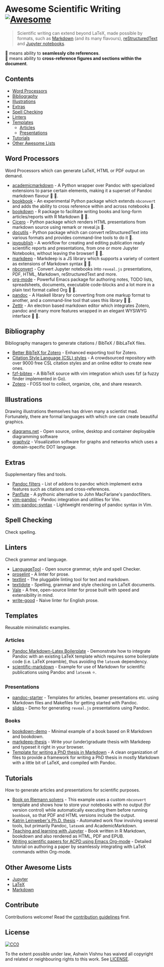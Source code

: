 # Awesome Scientific Writing [![Awesome](https://awesome.re/badge-flat.svg)](https://github.com/sindresorhus/awesome)

> Scientific writing can extend beyond LaTeX, made possible by formats,
> such as
> [Markdown](https://commonmark.org/) (and its many flavours),
> [reStructuredText](https://docutils.sourceforge.io/docs/ref/rst/directives.html) and
> [Jupyter notebooks](https://jupyter.readthedocs.io/en/latest/).

:bookmark: means ability to **seamlessly cite references**.<br/>
:link: means ability to **cross-reference figures and sections within the
document**.<br/>

## Contents

- [Word Processors](#word-processors)
- [Bibliography](#bibliography)
- [Illustrations](#illustrations)
- [Extras](#extras)
- [Spell Checking](#spell-checking)
- [Linters](#linters)
- [Templates](#templates)
  - [Articles](#articles)
  - [Presentations](#presentations)
- [Tutorials](#demos)
- [Other Awesome Lists](#other-awesome-lists)

## Word Processors
Word Processors which can generate LaTeX, HTML or PDF output on demand.

- [academicmarkdown](https://github.com/smathot/academicmarkdown#readme) - A
   Python wrapper over Pandoc with specialized extensions to parse certain
   elements, making it a superset of Pandoc markdown flavour :bookmark:
   :link:.
- [bookbook](https://github.com/takluyver/bookbook/#readme) - An experimental Python
   package which extends `nbconvert` and adds the ability to cross reference
   within and across notebooks :link:.
- [bookdown](https://github.com/rstudio/bookdown/#readme) - R package to facilitate
   writing books and long-form articles/reports with R Markdown :bookmark:
   :link:.
- [Cicero](https://cicero.xyz/) - Python package which renders HTML presentations
   from markdown source using remark or reveal.js :link:.
- [docutils](https://docutils.sourceforge.io/docs/) - Python package which can
   convert reStructuredText into various formats and provides command-line
   tools to do it :link:.
- [ipypublish](https://github.com/chrisjsewell/ipypublish/#readme) - A workflow for
   creating and editing publication ready scientific reports and presentations,
   from one or more Jupyter Notebooks, without leaving the browser! :bookmark:
   :link:.
- [markdeep](https://casual-effects.com/markdeep/) - Markdeep is a JS library
   which supports a variety of content as extensions of Markdown syntax
   :bookmark: :link:.
- [nbconvert](https://nbconvert.readthedocs.io/en/latest/) - Convert Jupyter
   notebooks into `reveal.js` presentations, PDF, HTML, Markdown,
   reStructuredText and more.
- [org-mode](https://orgmode.org) - Powerful Emacs package for authoring notes,
   TODO lists, spreadsheets, documents, executable code-blocks and a lot more
   in a plain text format called Org :bookmark: :link:.
- [pandoc](https://pandoc.org/MANUAL) - A Haskell library for converting from
   one markup format to another, and a command-line tool that uses this
   library :bookmark: :link:.
- [Zettlr](https://www.zettlr.com/) - An electron based markdown editor which
   integrates Zotero, pandoc and many more features wrapped in an elegant WYSIWYG
   interface :bookmark: :link:.

## Bibliography
Bibliography managers to generate citations / BibTeX / BibLaTeX files.

- [Better BibTeX for Zotero](https://retorque.re/zotero-better-bibtex/) - Enhanced
 exporting tool for Zotero.
- [Citation Style Language (CSL) styles](https://editor.citationstyles.org/) -  A
 crowdsourced repository with over 9000 free CSL citation styles and an online
 editor to create new ones.
- [fzf-bibtex](https://github.com/msprev/fzf-bibtex/#readme) - A BibTeX source
 with vim integration which uses fzf (a fuzzy finder implemented in Go).
- [Zotero](https://www.zotero.org/) - FOSS tool to collect, organize, cite, and
 share research.

## Illustrations
Drawing illustrations themselves has driven many a scientist mad. Fortunately,
there are formal languages with which one can create beautiful graphics.

- [diagrams.net](https://www.diagrams.net/) - Open source, online, desktop and
 container deployable diagramming software
- [graphviz](https://graphviz.org/) - Visualization software for graphs and
 networks which uses a domain-specific DOT language.

## Extras
Supplementary files and tools.

- [Pandoc filters](https://github.com/jgm/pandoc/wiki/Pandoc-Filters) - List of
 addons to pandoc which implement extra features such as citations and
 cross-references.
- [Panflute](http://scorreia.com/software/panflute/) - A pythonic alternative
 to John MacFarlane's pandocfilters.
- [vim-pandoc](https://github.com/vim-pandoc/vim-pandoc/#readme) - Pandoc
 integration and utilities for Vim.
- [vim-pandoc-syntax](https://github.com/vim-pandoc/vim-pandoc-syntax/#readme) - Lightweight
 rendering of pandoc syntax in Vim.

## Spell Checking
Check spelling.

## Linters
Check grammar and language.

- [LanguageTool](https://languagetool.org/) - Open source grammar, style and
 spell Checker.
- [proselint](http://proselint.com/) - A linter for prose.
- [textlint](https://textlint.github.io/) - The pluggable linting tool for text
 and markdown.
- [textidote](https://sylvainhalle.github.io/textidote/) - Spelling, grammar and
 style checking on LaTeX documents.
- [Vale](https://errata-ai.github.io/vale/) - A free, open-source linter for
 prose built with speed and extensibility in mind.
- [write-good](https://github.com/btford/write-good) - Naive linter for English
 prose.

## Templates
Reusable minimalistic examples.

### Articles

- [Pandoc Markdown-Latex
   Boilerplate](https://github.com/davecap/markdown-latex-boilerplate/#readme) - Demonstrate
   how to integrate Pandoc with an existing LaTeX template which
   requires some boilerplate code (i.e. LaTeX preamble), thus avoiding the
   `latexmk` dependency.
- [scientific-markdown](https://github.com/JensErat/scientific-markdown/#readme) - Example
   for use of Markdown for scientific publications using Pandoc and
   `latexmk` :star:.

### Presentations

- [pandoc-starter](https://github.com/jez/pandoc-starter/#readme) - Templates for
   articles, beamer presentations etc. using Markdown files and Makefiles for
   getting started with Pandoc.
- [slides](https://github.com/cgroll/slides/#readme) - Demo for generating `reveal.js`
   presentations using Pandoc.

### Books

- [bookdown-demo](https://github.com/rstudio/bookdown-demo/#readme) - Minimal
   example of a book based on R Markdown and bookdown.
- [markdeep-thesis](https://github.com/doersino/markdeep-thesis#readme) - Write
   your (under)graduate thesis with Markdeep and typeset it right in your
   browser.
- [Template for writing a PhD thesis in
   Markdown](https://github.com/tompollard/phd_thesis_markdown#readme) - A clean
   organization of files to provide a framework for writing a PhD thesis in
   mostly Markdown with a little bit of LaTeX, and compiled with Pandoc.

## Tutorials
How to generate articles and presentations for scientific purposes.

- [Book on Riemann solvers](https://github.com/clawpack/riemann_book/#readme) - This
   example uses a custom `nbconvert` template and shows how to store your
   notebooks with no output (for version control) while automatically executing
   them before running `bookbook`, so that PDF and HTML versions include the
   output.
- [Katrin Leinweber's Ph.D.
   thesis](https://github.com/katrinleinweber/PhD-thesis/#readme) - Automated
   work flow involving several tools, but primarily Pandoc, `latexmk` and
   AcademicMarkdown.
- [Teaching and learning with
   Jupyter](https://github.com/jupyter4edu/jupyter-edu-book/#readme) - Book
   written in R Markdown, bookdown and also rendered as HTML, PDF and
   EPUB.
- [Writing scientific papers for ACPD using Emacs
   Org-mode](https://www.draketo.de/english/emacs/writing-papers-in-org-mode-acpd) - Detailed
   tutorial on authoring a paper by seamlessly integrating with LaTeX
   commands within Org-mode.

## Other Awesome Lists
- [Jupyter](https://github.com/markusschanta/awesome-jupyter/#renderingpublishingconversion)
- [LaTeX](https://github.com/egeerardyn/awesome-LaTeX/#readme)
- [Markdown](https://github.com/BubuAnabelas/awesome-markdown/#readme)

## Contribute
Contributions welcome! Read the [contribution guidelines](CONTRIBUTING.md) first.

## License
[![CC0](https://mirrors.creativecommons.org/presskit/buttons/88x31/svg/cc-zero.svg)](https://creativecommons.org/publicdomain/zero/1.0/)

To the extent possible under law, Ashwin Vishnu has waived all copyright
and related or neighbouring rights to this work. See [LICENSE](LICENSE).

